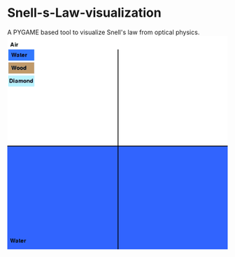 # Snell-s-Law-visualization
A PYGAME based tool to visualize Snell's law from optical physics.  
![Snell-s-Law-visualization](snells_law.gif)
